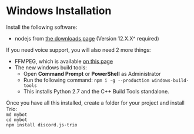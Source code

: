 # Windows Installation
Install the following software:
- nodejs from [the downloads page](https://nodejs.org/en/download/) (Version 12.X.X^ required)

If you need voice support, you will also need 2 more things:
- FFMPEG, which is available [on this page](http://adaptivesamples.com/how-to-install-ffmpeg-on-windows/)
- The new windows build tools:
  - Open **Command Prompt** or **PowerShell** as Administrator
  - Run the following command: `npm i -g --production windows-build-tools`
  - This installs Python 2.7 and the C++ Build Tools standalone.

Once you have all this installed, create a folder for your project and install Trio:<br/>
`md mybot`<br/>
`cd mybot`<br/>
`npm install discord.js-trio`
